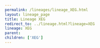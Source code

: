 ```yaml
---
permalink: /lineages/lineage_XEG.html
layout: lineage_page
title: Lineage XEG
redirect_to: ../lineage.html?lineage=XEG
lineage: XEG
parent: 
children: ['XEG']
---
```

